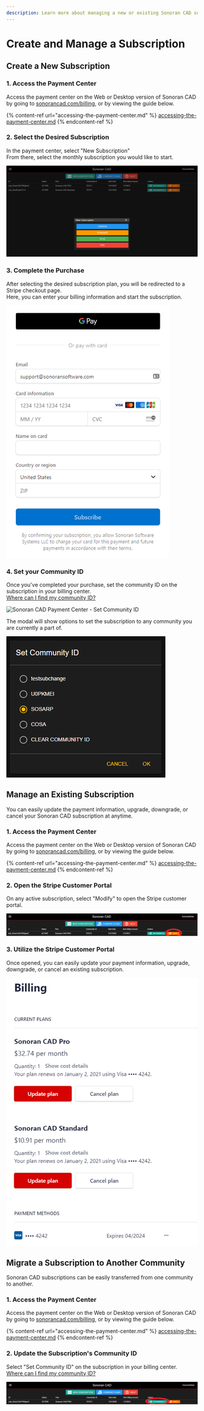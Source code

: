 ```yaml
---
description: Learn more about managing a new or existing Sonoran CAD subscription.
---
```


# Create and Manage a Subscription

## Create a New Subscription

### 1. Access the Payment Center

Access the payment center on the Web or Desktop version of Sonoran CAD by going to [sonorancad.com/billing](https://sonorancad.com/billing), or by viewing the guide below.

{% content-ref url="accessing-the-payment-center.md" %}
[accessing-the-payment-center.md](accessing-the-payment-center.md)
{% endcontent-ref %}

### 2. Select the Desired Subscription

In the payment center, select "New Subscription"\
From there, select the monthly subscription you would like to start.

![Sonoran CAD - Payment Center Selection](<../../.gitbook/assets/image (248).png>)

### 3. Complete the Purchase

After selecting the desired subscription plan, you will be redirected to a Stripe checkout page.\
Here, you can enter your billing information and start the subscription.

![Sonoran CAD - Stripe Checkout](<../../.gitbook/assets/image (180).png>)

### 4. Set your Community ID

Once you've completed your purchase, set the community ID on the subscription in your billing center.\
[Where can I find my community ID?](../../tutorials/getting-started/finding-your-community-id-and-authentication-code.md)

![Sonoran CAD Payment Center - Set Community ID](<../../.gitbook/assets/image (78) (1).png>)

The modal will show options to set the subscription to any community you are currently a part of.

![Payment Center - Set Community ID Prompt](<../../.gitbook/assets/image (228).png>)

## Manage an Existing Subscription

You can easily update the payment information, upgrade, downgrade, or cancel your Sonoran CAD subscription at anytime.

### 1. Access the Payment Center

Access the payment center on the Web or Desktop version of Sonoran CAD by going to [sonorancad.com/billing](https://sonorancad.com/billing), or by viewing the guide below.

{% content-ref url="accessing-the-payment-center.md" %}
[accessing-the-payment-center.md](accessing-the-payment-center.md)
{% endcontent-ref %}

### 2. Open the Stripe Customer Portal

On any active subscription, select "Modify" to open the Stripe customer portal.

![Sonoran CAD Payment Center - Modify Subscription](<../../.gitbook/assets/image (75) (2).png>)

### 3. Utilize the Stripe Customer Portal

Once opened, you can easily update your payment information, upgrade, downgrade, or cancel an existing subscription.

![Sonoran CAD - Stripe Customer Portal](<../../.gitbook/assets/image (90).png>)

## Migrate a Subscription to Another Community

Sonoran CAD subscriptions can be easily transferred from one community to another.

### 1. Access the Payment Center

Access the payment center on the Web or Desktop version of Sonoran CAD by going to [sonorancad.com/billing](https://sonorancad.com/billing), or by viewing the guide below.

{% content-ref url="accessing-the-payment-center.md" %}
[accessing-the-payment-center.md](accessing-the-payment-center.md)
{% endcontent-ref %}

### 2. Update the Subscription's Community ID

Select "Set Community ID" on the subscription in your billing center.\
[Where can I find my community ID?](../../tutorials/getting-started/finding-your-community-id-and-authentication-code.md)

![Sonoran CAD Payment Center - Set Community ID](<../../.gitbook/assets/image (78) (2).png>)
